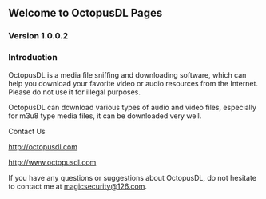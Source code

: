 ## Welcome to OctopusDL Pages
### Version 1.0.0.2
### Introduction
OctopusDL is a media file sniffing and downloading software, which can help you download your favorite video or audio resources from the Internet. Please do not use it for illegal purposes.

OctopusDL can download various types of audio and video files, especially for m3u8 type media files, it can be downloaded very well.

Contact Us

http://octopusdl.com

http://www.octopusdl.com

If you have any questions or suggestions about OctopusDL, do not hesitate to contact me at magicsecurity@126.com.

